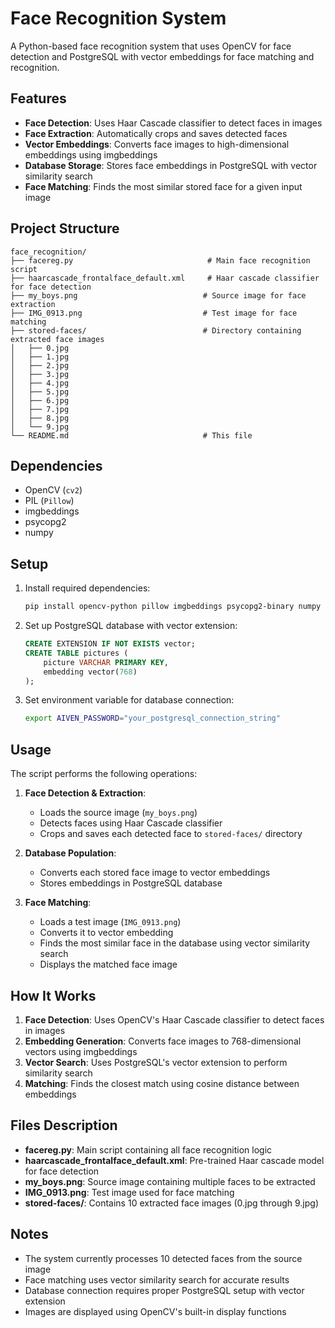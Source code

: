 # Face Recognition System

A Python-based face recognition system that uses OpenCV for face detection and PostgreSQL with vector embeddings for face matching and recognition.

## Features

- **Face Detection**: Uses Haar Cascade classifier to detect faces in images
- **Face Extraction**: Automatically crops and saves detected faces
- **Vector Embeddings**: Converts face images to high-dimensional embeddings using imgbeddings
- **Database Storage**: Stores face embeddings in PostgreSQL with vector similarity search
- **Face Matching**: Finds the most similar stored face for a given input image

## Project Structure

```
face_recognition/
├── facereg.py                              # Main face recognition script
├── haarcascade_frontalface_default.xml     # Haar cascade classifier for face detection
├── my_boys.png                            # Source image for face extraction
├── IMG_0913.png                           # Test image for face matching
├── stored-faces/                          # Directory containing extracted face images
│   ├── 0.jpg
│   ├── 1.jpg
│   ├── 2.jpg
│   ├── 3.jpg
│   ├── 4.jpg
│   ├── 5.jpg
│   ├── 6.jpg
│   ├── 7.jpg
│   ├── 8.jpg
│   └── 9.jpg
└── README.md                              # This file
```

## Dependencies

- OpenCV (`cv2`)
- PIL (`Pillow`)
- imgbeddings
- psycopg2
- numpy

## Setup

1. Install required dependencies:
   ```bash
   pip install opencv-python pillow imgbeddings psycopg2-binary numpy
   ```

2. Set up PostgreSQL database with vector extension:
   ```sql
   CREATE EXTENSION IF NOT EXISTS vector;
   CREATE TABLE pictures (
       picture VARCHAR PRIMARY KEY,
       embedding vector(768)
   );
   ```

3. Set environment variable for database connection:
   ```bash
   export AIVEN_PASSWORD="your_postgresql_connection_string"
   ```

## Usage

The script performs the following operations:

1. **Face Detection & Extraction**:
   - Loads the source image (`my_boys.png`)
   - Detects faces using Haar Cascade classifier
   - Crops and saves each detected face to `stored-faces/` directory

2. **Database Population**:
   - Converts each stored face image to vector embeddings
   - Stores embeddings in PostgreSQL database

3. **Face Matching**:
   - Loads a test image (`IMG_0913.png`)
   - Converts it to vector embedding
   - Finds the most similar face in the database using vector similarity search
   - Displays the matched face image

## How It Works

1. **Face Detection**: Uses OpenCV's Haar Cascade classifier to detect faces in images
2. **Embedding Generation**: Converts face images to 768-dimensional vectors using imgbeddings
3. **Vector Search**: Uses PostgreSQL's vector extension to perform similarity search
4. **Matching**: Finds the closest match using cosine distance between embeddings

## Files Description

- **facereg.py**: Main script containing all face recognition logic
- **haarcascade_frontalface_default.xml**: Pre-trained Haar cascade model for face detection
- **my_boys.png**: Source image containing multiple faces to be extracted
- **IMG_0913.png**: Test image used for face matching
- **stored-faces/**: Contains 10 extracted face images (0.jpg through 9.jpg)

## Notes

- The system currently processes 10 detected faces from the source image
- Face matching uses vector similarity search for accurate results
- Database connection requires proper PostgreSQL setup with vector extension
- Images are displayed using OpenCV's built-in display functions
